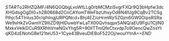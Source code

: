 $START$o2RHZQiMF/4N6QGQbgLvoWtLLg0rbMCMziSvgrFXQr9Q3bHpfw3dcXHGdsgOgDI0+h2B0668d2CnCAYomTWeFbzUhxyOd8N4lUg9CqBv2TCSgPlhjc54TInlus30r/qIhIngjURPQNcd+Bhj4EZ/oHrmWjr5ZGjm6GW0OipsRSRaWe9xHkZvGwmYZ9lIiZD9jHlDuwbYwLaTX00Qvhsqpx5ANQ/aEU9FgU1CjlN0MxkxVelkDCuR9XRhhVneNGxYhg5R+90IITTmQfeCtxvdp7o9OencQwZosYtqKD4zENohGBe121teU53+1Cye43BveuDIEBoF522Oj/wouIYtnA==$END$